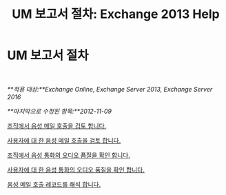 ﻿---
title: 'UM 보고서 절차: Exchange 2013 Help'
TOCTitle: UM 보고서 절차
ms:assetid: 5b58a2ed-3780-4a0e-87f6-e19e6e49640c
ms:mtpsurl: https://technet.microsoft.com/ko-kr/library/JJ851066(v=EXCHG.150)
ms:contentKeyID: 50556003
ms.date: 05/22/2018
mtps_version: v=EXCHG.150
ms.translationtype: MT
---

# UM 보고서 절차

 

_**적용 대상:**Exchange Online, Exchange Server 2013, Exchange Server 2016_

_**마지막으로 수정된 항목:**2012-11-09_

[조직에서 음성 메일 호출을 검토 합니다.](review-the-voice-mail-calls-in-your-organization-exchange-2013-help.md)

[사용자에 대 한 음성 메일 호출을 검토 합니다.](review-the-voice-mail-calls-for-a-user-exchange-2013-help.md)

[조직에서 음성 통화의 오디오 품질을 확인 합니다.](investigate-the-audio-quality-of-voice-calls-in-your-organization-exchange-2013-help.md)

[사용자에 대 한 음성 통화의 오디오 품질을 확인 합니다.](investigate-the-audio-quality-of-voice-calls-for-a-user-exchange-2013-help.md)

[음성 메일 호출 레코드를 해석 합니다.](interpret-voice-mail-call-records-exchange-2013-help.md)


